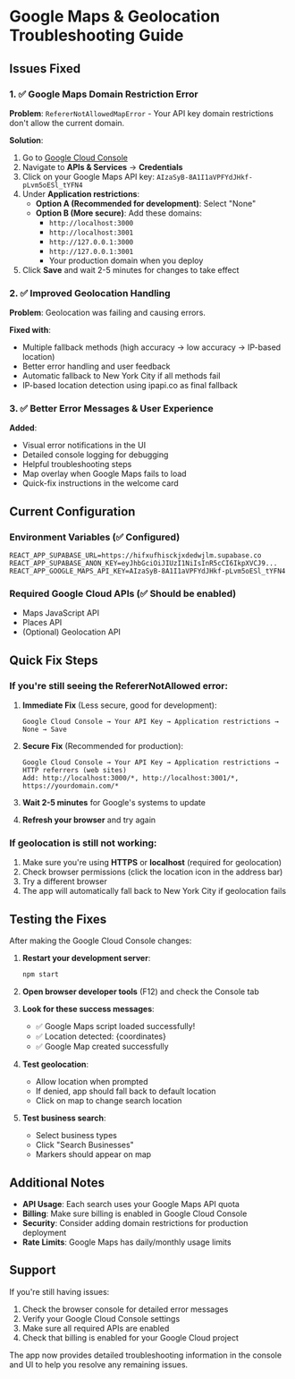 # Google Maps & Geolocation Troubleshooting Guide

## Issues Fixed

### 1. ✅ Google Maps Domain Restriction Error
**Problem**: `RefererNotAllowedMapError` - Your API key domain restrictions don't allow the current domain.

**Solution**: 
1. Go to [Google Cloud Console](https://console.cloud.google.com/)
2. Navigate to **APIs & Services** → **Credentials**
3. Click on your Google Maps API key: `AIzaSyB-8A1I1aVPFYdJHkf-pLvm5oESl_tYFN4`
4. Under **Application restrictions**:
   - **Option A (Recommended for development)**: Select "None" 
   - **Option B (More secure)**: Add these domains:
     - `http://localhost:3000`
     - `http://localhost:3001`
     - `http://127.0.0.1:3000`
     - `http://127.0.0.1:3001`
     - Your production domain when you deploy
5. Click **Save** and wait 2-5 minutes for changes to take effect

### 2. ✅ Improved Geolocation Handling
**Problem**: Geolocation was failing and causing errors.

**Fixed with**:
- Multiple fallback methods (high accuracy → low accuracy → IP-based location)
- Better error handling and user feedback
- Automatic fallback to New York City if all methods fail
- IP-based location detection using ipapi.co as final fallback

### 3. ✅ Better Error Messages & User Experience
**Added**:
- Visual error notifications in the UI
- Detailed console logging for debugging
- Helpful troubleshooting steps
- Map overlay when Google Maps fails to load
- Quick-fix instructions in the welcome card

## Current Configuration

### Environment Variables (✅ Configured)
```env
REACT_APP_SUPABASE_URL=https://hifxufhisckjxdedwjlm.supabase.co
REACT_APP_SUPABASE_ANON_KEY=eyJhbGciOiJIUzI1NiIsInR5cCI6IkpXVCJ9...
REACT_APP_GOOGLE_MAPS_API_KEY=AIzaSyB-8A1I1aVPFYdJHkf-pLvm5oESl_tYFN4
```

### Required Google Cloud APIs (✅ Should be enabled)
- Maps JavaScript API
- Places API
- (Optional) Geolocation API

## Quick Fix Steps

### If you're still seeing the RefererNotAllowed error:

1. **Immediate Fix** (Less secure, good for development):
   ```
   Google Cloud Console → Your API Key → Application restrictions → None → Save
   ```

2. **Secure Fix** (Recommended for production):
   ```
   Google Cloud Console → Your API Key → Application restrictions → HTTP referrers (web sites)
   Add: http://localhost:3000/*, http://localhost:3001/*, https://yourdomain.com/*
   ```

3. **Wait 2-5 minutes** for Google's systems to update

4. **Refresh your browser** and try again

### If geolocation is still not working:

1. Make sure you're using **HTTPS** or **localhost** (required for geolocation)
2. Check browser permissions (click the location icon in the address bar)
3. Try a different browser
4. The app will automatically fall back to New York City if geolocation fails

## Testing the Fixes

After making the Google Cloud Console changes:

1. **Restart your development server**:
   ```bash
   npm start
   ```

2. **Open browser developer tools** (F12) and check the Console tab

3. **Look for these success messages**:
   - ✅ Google Maps script loaded successfully!
   - ✅ Location detected: {coordinates}
   - ✅ Google Map created successfully

4. **Test geolocation**:
   - Allow location when prompted
   - If denied, app should fall back to default location
   - Click on map to change search location

5. **Test business search**:
   - Select business types
   - Click "Search Businesses"
   - Markers should appear on map

## Additional Notes

- **API Usage**: Each search uses your Google Maps API quota
- **Billing**: Make sure billing is enabled in Google Cloud Console
- **Security**: Consider adding domain restrictions for production deployment
- **Rate Limits**: Google Maps has daily/monthly usage limits

## Support

If you're still having issues:
1. Check the browser console for detailed error messages
2. Verify your Google Cloud Console settings
3. Make sure all required APIs are enabled
4. Check that billing is enabled for your Google Cloud project

The app now provides detailed troubleshooting information in the console and UI to help you resolve any remaining issues.